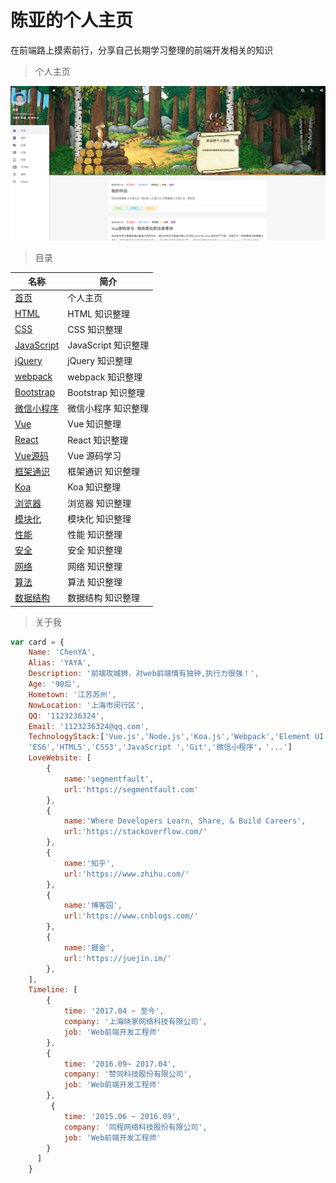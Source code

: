 陈亚的个人主页
=================

在前端路上摸索前行，分享自己长期学习整理的前端开发相关的知识


> 个人主页

![image](https://raw.githubusercontent.com/chenya1123236324/picture-management/master/2019/%E5%89%8D%E7%AB%AF%E9%9D%A2%E8%AF%95%E9%A2%98%E6%95%B4%E7%90%86/%E5%9B%BE%E7%89%87/site.png)

> 目录

|名称 | 简介 |
| ----- | ------ |
|[首页](http://www.chenya.site)| 个人主页|
|[HTML](http://www.chenya.site/tags/HTML)| HTML 知识整理|
|[CSS](http://www.chenya.site/tags/CSS)| CSS 知识整理|
|[JavaScript](http://www.chenya.site/tags/JavaScript)| JavaScript 知识整理|
|[jQuery](http://www.chenya.site/tags/jQuery)| jQuery 知识整理|
|[webpack](http://www.chenya.site/tags/webpack)| webpack 知识整理|
|[Bootstrap](http://www.chenya.site/tags/Bootstrap)| Bootstrap 知识整理|
|[微信小程序](http://www.chenya.site/tags/%E5%BE%AE%E4%BF%A1%E5%B0%8F%E7%A8%8B%E5%BA%8F)| 微信小程序 知识整理|
|[Vue](http://www.chenya.site/tags/Vue)| Vue 知识整理|
|[React](http://www.chenya.site/tags/React)| React 知识整理|
|[Vue源码](http://www.chenya.site/tags/Vue%E6%BA%90%E7%A0%81%E5%AD%A6%E4%B9%A0)| Vue 源码学习|
|[框架通识](http://www.chenya.site/tags/%E6%A1%86%E6%9E%B6%E9%80%9A%E8%AF%86)| 框架通识 知识整理|
|[Koa](http://www.chenya.site/tags/koa%E5%AD%A6%E4%B9%A0)| Koa 知识整理|
|[浏览器](http://www.chenya.site/tags/%E6%B5%8F%E8%A7%88%E5%99%A8)| 浏览器 知识整理|
|[模块化](http://www.chenya.site/tags/%E6%A8%A1%E5%9D%97%E5%8C%96)| 模块化 知识整理|
|[性能](http://www.chenya.site/tags/%E6%80%A7%E8%83%BD)| 性能 知识整理|
|[安全](http://www.chenya.site/tags/%E5%AE%89%E5%85%A8)| 安全 知识整理|
|[网络](http://www.chenya.site/tags/%E7%BD%91%E7%BB%9C)| 网络 知识整理|
|[算法](http://www.chenya.site/tags/%E7%AE%97%E6%B3%95)| 算法 知识整理|
|[数据结构](http://www.chenya.site/tags/%E6%95%B0%E6%8D%AE%E7%BB%93%E6%9E%84/)| 数据结构 知识整理|


> 关于我

```javascript
var card = {
    Name: 'ChenYA',
    Alias: 'YAYA',
    Description: '前端攻城狮，对web前端情有独钟,执行力很强！',
    Age: '90后',
    Hometown: '江苏苏州',
    NowLocation: '上海市闵行区',
    QQ: '1123236324',
    Email: '1123236324@qq.com',
    TechnologyStack:['Vue.js','Node.js','Koa.js','Webpack','Element UI ',
    'ES6','HTML5','CSS3','JavaScript ','Git','微信小程序'，'...']
    LoveWebsite: [
        {
            name:'segmentfault',
            url:'https://segmentfault.com'
        },
        {
            name:'Where Developers Learn, Share, & Build Careers',
            url:'https://stackoverflow.com/'
        },
        {
            name:'知乎',
            url:'https://www.zhihu.com/'
        },
        {
            name:'博客园',
            url:'https://www.cnblogs.com/'
        },
        {
            name:'掘金',
            url:'https://juejin.im/'
        },
    ],
    Timeline: [
        {
            time: '2017.04 ~ 至今',
            company: '上海晓家网络科技有限公司',
            job: 'Web前端开发工程师'
        },
        {
            time: '2016.09~ 2017.04',
            company: '赞同科技股份有限公司',
            job: 'Web前端开发工程师'
        },
         {
            time: '2015.06 ~ 2016.09',
            company: '同程网络科技股份有限公司',
            job: 'Web前端开发工程师'
        }
      ]
    }
```



